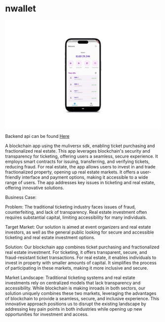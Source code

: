 # nwallet


![Image_demo](https://github.com/APerson101/nwallet/raw/main/demo/image.jpeg)


Backend api can be found [Here](https://www.github.com/aperson101/nwallet-api) 

 A blockchain app using the muliversx sdk,  enabling ticket purchasing and fractionalized real estate. This app leverages blockchain's security and transparency for ticketing, offering users a seamless, secure experience. It employs smart contracts for issuing, transferring, and verifying tickets, reducing fraud. For real estate, the app allows users to invest in and trade fractionalized property, opening up real estate markets. It offers a user-friendly interface and payment options, making it accessible to a wide range of users. The app addresses key issues in ticketing and real estate, offering innovative solutions.




Business Case:

Problem: The traditional ticketing industry faces issues of fraud, counterfeiting, and lack of transparency. Real estate investment often requires substantial capital, limiting accessibility for many individuals.

Target Market: Our solution is aimed at event organizers and real estate investors, as well as the general public looking for secure and accessible ticketing and real estate investment options.

Solution: Our blockchain app combines ticket purchasing and fractionalized real estate investment. For ticketing, it offers transparent, secure, and fraud-resistant ticket transactions. For real estate, it enables individuals to invest in property with smaller amounts of capital. It simplifies the process of participating in these markets, making it more inclusive and secure.

Market Landscape: Traditional ticketing systems and real estate investments rely on centralized models that lack transparency and accessibility. While blockchain is making inroads in both sectors, our solution uniquely combines these two markets, leveraging the advantages of blockchain to provide a seamless, secure, and inclusive experience. This innovative approach positions us to disrupt the existing landscape by addressing key pain points in both industries while opening up new opportunities for investment and access.
